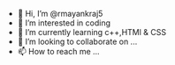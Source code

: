 - 👋 Hi, I’m @rmayankraj5
- 👀 I’m interested in coding
- 🌱 I’m currently learning c++,HTMl & CSS
- 💞️ I’m looking to collaborate on ...
- 📫 How to reach me ...

<!---
rmayankraj5/rmayankraj5 is a ✨ special ✨ repository because its `README.md` (this file) appears on your GitHub profile.
You can click the Preview link to take a look at your changes.
--->
